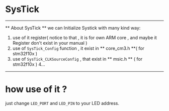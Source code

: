 # SysTick
---
** About SysTick ** 
we can Initialize Systick with many kind way:
1. use of it register( notice to that , it is for own ARM core , and maybe it Register don't exist in your manual )
2. use of ` SysTick_Config ` function , it exist in ** core_cm3.h **( for stm32f10x )
3. use of ` SysTick_CLKSourceConfig ` , that exist in ** msic.h ** ( for stm32f10x )
4...
---
# how use of it ?
just change ` LED_PORT ` and ` LED_PIN ` to your LED address. 
